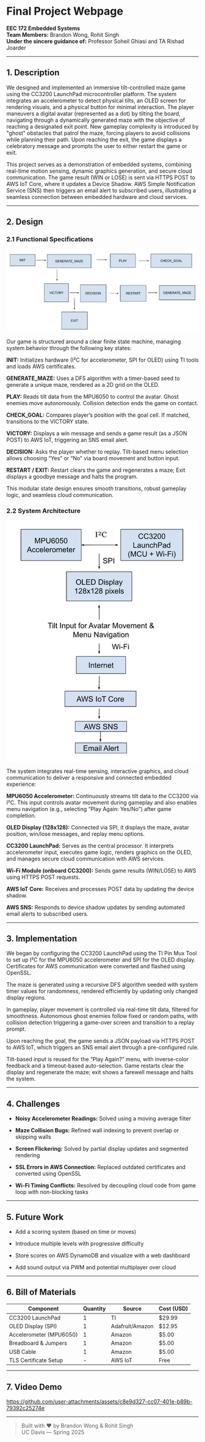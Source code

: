 # Final Project Webpage
**EEC 172 Embedded Systems**   
**Team Members:** Brandon Wong, Rohit Singh  
**Under the sincere guidance of:** Professor Soheil Ghiasi and TA Rishad Joarder

---

## 1. Description

We designed and implemented an immersive tilt-controlled maze game using the CC3200 LaunchPad microcontroller platform. The system integrates an accelerometer to detect physical tilts, an OLED screen for rendering visuals, and a physical button for minimal interaction. The player maneuvers a digital avatar (represented as a dot) by tilting the board, navigating through a dynamically generated maze with the objective of reaching a designated exit point. New gameplay complexity is introduced by "ghost" obstacles that patrol the maze, forcing players to avoid collisions while planning their path. Upon reaching the exit, the game displays a celebratory message and prompts the user to either restart the game or exit.

This project serves as a demonstration of embedded systems, combining real-time motion sensing, dynamic graphics generation, and secure cloud communication. The game result (WIN or LOSE) is sent via HTTPS POST to AWS IoT Core, where it updates a Device Shadow. AWS Simple Notification Service (SNS) then triggers an email alert to subscribed users, illustrating a seamless connection between embedded hardware and cloud services.

---

## 2. Design

### 2.1 Functional Specifications

![Functional](Functional.png) 

Our game is structured around a clear finite state machine, managing system behavior through the following key states:

**INIT:** Initializes hardware (I²C for accelerometer, SPI for OLED) using TI tools and loads AWS certificates.

**GENERATE_MAZE:** Uses a DFS algorithm with a timer-based seed to generate a unique maze, rendered as a 2D grid on the OLED.

**PLAY:** Reads tilt data from the MPU6050 to control the avatar. Ghost enemies move autonomously. Collision detection ends the game on contact.

**CHECK_GOAL:** Compares player’s position with the goal cell. If matched, transitions to the VICTORY state.

**VICTORY:** Displays a win message and sends a game result (as a JSON POST) to AWS IoT, triggering an SNS email alert.

**DECISION:** Asks the player whether to replay. Tilt-based menu selection allows choosing “Yes” or “No” via board movement and button input.

**RESTART / EXIT:** Restart clears the game and regenerates a maze; Exit displays a goodbye message and halts the program.

This modular state design ensures smooth transitions, robust gameplay logic, and seamless cloud communication.


### 2.2 System Architecture

![System](System.png)

The system integrates real-time sensing, interactive graphics, and cloud communication to deliver a responsive and connected embedded experience:

**MPU6050 Accelerometer:** Continuously streams tilt data to the CC3200 via I²C. This input controls avatar movement during gameplay and also enables menu navigation (e.g., selecting “Play Again: Yes/No”) after game completion.

**OLED Display (128x128):** Connected via SPI, it displays the maze, avatar position, win/lose messages, and replay menu options.

**CC3200 LaunchPad:** Serves as the central processor. It interprets accelerometer input, executes game logic, renders graphics on the OLED, and manages secure cloud communication with AWS services.

**Wi-Fi Module (onboard CC3200):** Sends game results (WIN/LOSE) to AWS using HTTPS POST requests.

**AWS IoT Core:** Receives and processes POST data by updating the device shadow.

**AWS SNS:** Responds to device shadow updates by sending automated email alerts to subscribed users.

---

## 3. Implementation 

We began by configuring the CC3200 LaunchPad using the TI Pin Mux Tool to set up I²C for the MPU6050 accelerometer and SPI for the OLED display. Certificates for AWS communication were converted and flashed using OpenSSL.

The maze is generated using a recursive DFS algorithm seeded with system timer values for randomness, rendered efficiently by updating only changed display regions.

In gameplay, player movement is controlled via real-time tilt data, filtered for smoothness. Autonomous ghost enemies follow fixed or random paths, with collision detection triggering a game-over screen and transition to a replay prompt.

Upon reaching the goal, the game sends a JSON payload via HTTPS POST to AWS IoT, which triggers an SNS email alert through a pre-configured rule.

Tilt-based input is reused for the “Play Again?” menu, with inverse-color feedback and a timeout-based auto-selection. Game restarts clear the display and regenerate the maze; exit shows a farewell message and halts the system.

---

## 4. Challenges

- **Noisy Accelerometer Readings:** Solved using a moving average filter

- **Maze Collision Bugs:** Refined wall indexing to prevent overlap or skipping walls

- **Screen Flickering:** Solved by partial display updates and segmented rendering

- **SSL Errors in AWS Connection:** Replaced outdated certificates and converted using OpenSSL

- **Wi-Fi Timing Conflicts:** Resolved by decoupling cloud code from game loop with non-blocking tasks

---

## 5. Future Work

- Add a scoring system (based on time or moves)

- Introduce multiple levels with progressive difficulty

- Store scores on AWS DynamoDB and visualize with a web dashboard

- Add sound output via PWM and potential multiplayer over cloud

---

## 6. Bill of Materials

| Component              | Quantity | Source          | Cost (USD)|
|----------------------- |----------|-----------------|-----------|
| CC3200 LaunchPad       | 1        | TI              | $29.99    |
| OLED Display (SPI)     | 1        | Adafruit/Amazon | $12.95    |
| Accelerometer (MPU6050)| 1        | Amazon          | $5.00     |
| Breadboard & Jumpers   | 1        | Amazon          | $5.00     |
| USB Cable              | 1        | Amazon          | $5.00     |
| TLS Certificate Setup  | -        | AWS IoT         | Free      |

---

## 7. Video Demo


https://github.com/user-attachments/assets/c8e9d327-cc07-401e-b89b-79392c25274e


---

> Built with ❤️ by Brandon Wong & Rohit Singh  
> UC Davis — Spring 2025
